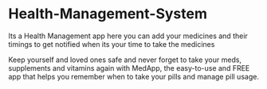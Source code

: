 # Health-Management-System
Its a Health Management app here you can add your medicines and their timings to get notified when its your time to take the medicines

Keep yourself and loved ones safe and never forget to take your meds,
supplements and vitamins again with MedApp, the easy-to-use and FREE app that helps you remember when to take your pills and manage pill usage.
<br>

